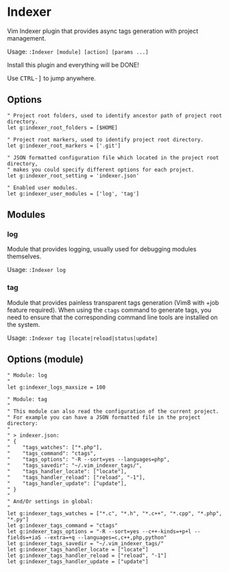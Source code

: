 # Indexer

Vim Indexer plugin that provides async tags generation with project management.

Usage: `:Indexer [module] [action] [params ...]`

Install this plugin and everything will be DONE!

Use <kbd>CTRL-]</kbd> to jump anywhere.

## Options

    " Project root folders, used to identify ancestor path of project root directory.
    let g:indexer_root_folders = [$HOME]

    " Project root markers, used to identify project root directory.
    let g:indexer_root_markers = ['.git']

    " JSON formatted configuration file which located in the project root directory,
    " makes you could specify different options for each project.
    let g:indexer_root_setting = 'indexer.json'

    " Enabled user modules.
    let g:indexer_user_modules = ['log', 'tag']

## Modules

### log
Module that provides logging, usually used for debugging modules themselves.

Usage: `:Indexer log`

### tag
Module that provides painless transparent tags generation (Vim8 with +job feature required).
When using the `ctags` command to generate tags, you need to ensure that the corresponding command line tools are installed on the system.

Usage: `:Indexer tag [locate|reload|status|update]`

## Options (module)

    " Module: log
    "
    let g:indexer_logs_maxsize = 100

    " Module: tag
    "
    " This module can also read the configuration of the current project.
    " For example you can have a JSON formatted file in the project directory:
    "
    " > indexer.json:
    " {
    "    "tags_watches": ["*.php"],
    "    "tags_command": "ctags",
    "    "tags_options": "-R --sort=yes --languages=php",
    "    "tags_savedir": "~/.vim_indexer_tags/",
    "    "tags_handler_locate": ["locate"],
    "    "tags_handler_reload": ["reload", "-1"],
    "    "tags_handler_update": ["update"],
    " }
    "
    " And/Or settings in global:
    "
    let g:indexer_tags_watches = ["*.c", "*.h", "*.c++", "*.cpp", "*.php", "*.py"]
    let g:indexer_tags_command = "ctags"
    let g:indexer_tags_options = "-R --sort=yes --c++-kinds=+p+l --fields=+iaS --extra=+q --languages=c,c++,php,python"
    let g:indexer_tags_savedir = "~/.vim_indexer_tags/"
    let g:indexer_tags_handler_locate = ["locate"]
    let g:indexer_tags_handler_reload = ["reload", "-1"]
    let g:indexer_tags_handler_update = ["update"]


